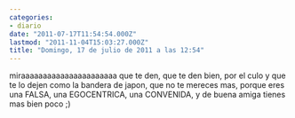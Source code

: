 ```yaml
---
categories:
- diario
date: "2011-07-17T11:54:54.000Z"
lastmod: "2011-11-04T15:03:27.000Z"
title: "Domingo, 17 de julio de 2011 a las 12:54"
---
```


miraaaaaaaaaaaaaaaaaaaaaa que te den, que te den bien, por el culo y que te lo dejen como la bandera de japon, que no te mereces mas,  porque eres una FALSA, una EGOCENTRICA, una CONVENIDA, y de buena amiga tienes mas bien poco ;)